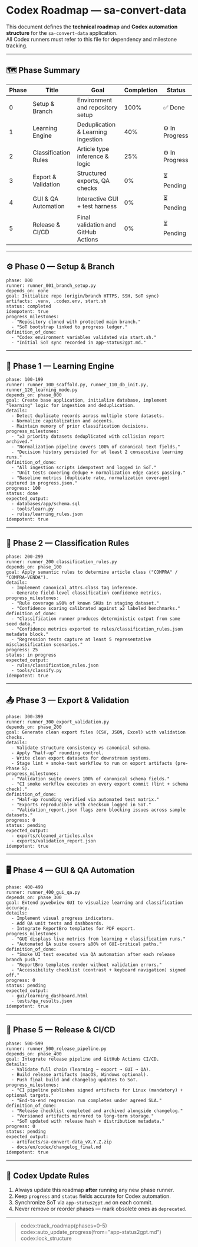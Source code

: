 # Codex Roadmap — sa-convert-data

This document defines the **technical roadmap** and **Codex automation structure** for the `sa-convert-data` application.  
All Codex runners must refer to this file for dependency and milestone tracking.

---

## 🗺️ Phase Summary

| Phase | Title | Goal | Completion | Status |
|-------|--------|------|-------------|---------|
| 0 | Setup & Branch | Environment and repository setup | 100% | ✅ Done |
| 1 | Learning Engine | Deduplication & Learning ingestion | 40% | ⚙️ In Progress |
| 2 | Classification Rules | Article type inference & logic | 25% | ⚙️ In Progress |
| 3 | Export & Validation | Structured exports, QA checks | 0% | ⏳ Pending |
| 4 | GUI & QA Automation | Interactive GUI + test harness | 0% | ⏳ Pending |
| 5 | Release & CI/CD | Final validation and GitHub Actions | 0% | ⏳ Pending |

---

## ⚙️ Phase 0 — Setup & Branch

```codex
phase: 000
runner: runner_001_branch_setup.py
depends_on: none
goal: Initialize repo (origin/branch HTTPS, SSH, SoT sync)
artifacts: .venv, .codex.env, start.sh
status: completed
idempotent: true
progress_milestones:
  - "Repository cloned with protected main branch."
  - "SoT bootstrap linked to progress ledger."
definition_of_done:
  - "Codex environment variables validated via start.sh."
  - "Initial SoT sync recorded in app-status2gpt.md."
```

---

## 🧠 Phase 1 — Learning Engine

```codex
phase: 100-199
runner: runner_100_scaffold.py, runner_110_db_init.py, runner_120_learning_mode.py
depends_on: phase_000
goal: Create base application, initialize database, implement "learning" logic for ingestion and deduplication.
details:
  - Detect duplicate records across multiple store datasets.
  - Normalize capitalization and accents.
  - Maintain memory of prior classification decisions.
progress_milestones:
  - "≥3 priority datasets deduplicated with collision report archived."
  - "Normalization pipeline covers 100% of canonical text fields."
  - "Decision history persisted for at least 2 consecutive learning runs."
definition_of_done:
  - "All ingestion scripts idempotent and logged in SoT."
  - "Unit tests covering dedupe + normalization edge cases passing."
  - "Baseline metrics (duplicate rate, normalization coverage) captured in progress.json."
progress: 100
status: done
expected_output:
  - databases/app/schema.sql
  - tools/learn.py
  - rules/learning_rules.json
idempotent: true
```

---

## 🧩 Phase 2 — Classification Rules

```codex
phase: 200-299
runner: runner_200_classification_rules.py
depends_on: phase_100
goal: Apply semantic rules to determine article class ("COMPRA" / "COMPRA-VENDA").
details:
  - Implement canonical_attrs.class_tag inference.
  - Generate field-level classification confidence metrics.
progress_milestones:
  - "Rule coverage ≥90% of known SKUs in staging dataset."
  - "Confidence scoring calibrated against ≥2 labeled benchmarks."
definition_of_done:
  - "Classification runner produces deterministic output from same seed data."
  - "Confidence metrics exported to rules/classification_rules.json metadata block."
  - "Regression tests capture at least 5 representative misclassification scenarios."
progress: 25
status: in progress
expected_output:
  - rules/classification_rules.json
  - tools/classify.py
idempotent: true
```

---

## 📤 Phase 3 — Export & Validation

```codex
phase: 300-399
runner: runner_300_export_validation.py
depends_on: phase_200
goal: Generate clean export files (CSV, JSON, Excel) with validation checks.
details:
  - Validate structure consistency vs canonical schema.
  - Apply “half-up” rounding control.
  - Write clean export datasets for downstream systems.
  - Stage lint + smoke-test workflow to run on export artifacts (pre-Phase 5).
progress_milestones:
  - "Validation suite covers 100% of canonical schema fields."
  - "CI smoke workflow executes on every export commit (lint + schema check)."
definition_of_done:
  - "Half-up rounding verified via automated test matrix."
  - "Exports reproducible with checksum logged in SoT."
  - "Validation_report.json flags zero blocking issues across sample datasets."
progress: 0
status: pending
expected_output:
  - exports/cleaned_articles.xlsx
  - exports/validation_report.json
idempotent: true
```

---

## 🖥️ Phase 4 — GUI & QA Automation

```codex
phase: 400-499
runner: runner_400_gui_qa.py
depends_on: phase_300
goal: Extend pywebview GUI to visualize learning and classification accuracy.
details:
  - Implement visual progress indicators.
  - Add QA unit tests and dashboards.
  - Integrate ReportBro templates for PDF export.
progress_milestones:
  - "GUI displays live metrics from learning + classification runs."
  - "Automated QA suite covers ≥80% of GUI-critical paths."
definition_of_done:
  - "Smoke UI test executed via QA automation after each release branch push."
  - "ReportBro templates render without validation errors."
  - "Accessibility checklist (contrast + keyboard navigation) signed off."
progress: 0
status: pending
expected_output:
  - gui/learning_dashboard.html
  - tests/qa_results.json
idempotent: true
```

---

## 🚀 Phase 5 — Release & CI/CD

```codex
phase: 500-599
runner: runner_500_release_pipeline.py
depends_on: phase_400
goal: Integrate release pipeline and GitHub Actions CI/CD.
details:
  - Validate full chain (learning → export → GUI → QA).
  - Build release artifacts (macOS, Windows optional).
  - Push final build and changelog updates to SoT.
progress_milestones:
  - "CI pipeline publishes signed artifacts for Linux (mandatory) + optional targets."
  - "End-to-end regression run completes under agreed SLA."
definition_of_done:
  - "Release checklist completed and archived alongside changelog."
  - "Versioned artifacts mirrored to long-term storage."
  - "SoT updated with release hash + distribution metadata."
progress: 0
status: pending
expected_output:
  - artifacts/sa-convert-data_vX.Y.Z.zip
  - docs/en/codex/changelog_final.md
idempotent: true
```

---

## 🔄 Codex Update Rules

1. Always update this roadmap **after** running any new phase runner.
2. Keep `progress` and `status` fields accurate for Codex automation.
3. Synchronize SoT via `app-status2gpt.md` on each commit.
4. Never remove or reorder phases — mark obsolete ones as `deprecated`.

---

> codex:track_roadmap(phases=0-5)  
> codex:auto_update_progress(from="app-status2gpt.md")  
> codex:lock_structure  
